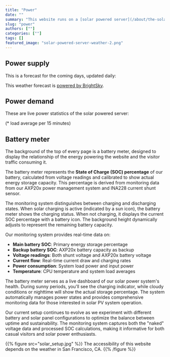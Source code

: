 ```yaml
---
title: "Power"
date: ""
summary: "This website runs on a [solar powered server](/about/the-solar-website) located in San Francisco, and will go off-line during longer periods of bad weather. This page shows live data relating to power supply, power demand, and energy storage."
slug: "power"
authors: [""]
categories: [""]
tags: []
featured_image: "solar-powered-server-weather-2.png"
---
```


## Power supply

This is a forecast for the coming days, updated daily:
<p class="forecast"></p>

This weather forecast is [powered by BrightSky](https://brightsky.dev/).

## Power demand

These are live power statistics of the solar powered server:
<dl id="server">
</dl>

(* load average per 15 minutes)

## Battery meter

The background of the top of every page is a battery meter, designed to display the relationship of the energy powering the website and the visitor traffic consuming it.

The battery meter represents the **State of Charge (SOC) percentage** of our battery, calculated from voltage readings and calibrated to show actual energy storage capacity. This percentage is derived from monitoring data from our AXP20x power management system and INA228 current shunt sensor.

The monitoring system distinguishes between charging and discharging states. When solar charging is active (indicated by a sun icon), the battery meter shows the charging status. When not charging, it displays the current SOC percentage with a battery icon. The background height dynamically adjusts to represent the remaining battery capacity.

Our monitoring system provides real-time data on:

- **Main battery SOC**: Primary energy storage percentage
- **Backup battery SOC**: AXP20x battery capacity as backup
- **Voltage readings**: Both shunt voltage and AXP20x battery voltage
- **Current flow**: Real-time current draw and charging rates
- **Power consumption**: System load power and input power
- **Temperature**: CPU temperature and system load averages

The battery meter serves as a live dashboard of our solar power system's health. During sunny periods, you'll see the charging indicator, while cloudy conditions or nighttime will show the actual storage percentage. The system automatically manages power states and provides comprehensive monitoring data for those interested in solar PV system operation.

Our current setup continues to evolve as we experiment with different battery and solar panel configurations to optimize the balance between uptime and sustainability. The monitoring system captures both the "naked" voltage data and processed SOC calculations, making it informative for both casual visitors and solar power enthusiasts.

{{% figure src="solar_setup.jpg" %}} The accessibility of this website depends on the weather in San Francisco, CA. {{% /figure %}}
